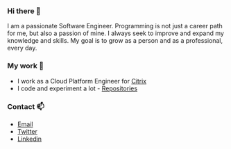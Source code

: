 ### Hi there 👋

I am a passionate Software Engineer. Programming is not just a career path for me, but also a passion of mine. I always seek to improve and expand my knowledge and skills. My goal is to grow as a person and as a professional, every day. 

<!--
**man0s/man0s** is a ✨ _special_ ✨ repository because its `README.md` (this file) appears on your GitHub profile.

Here are some ideas to get you started:

- 🔭 I’m currently working on ...
- 🌱 I’m currently learning ...
- 👯 I’m looking to collaborate on ...
- 🤔 I’m looking for help with ...
- 💬 Ask me about ...
- 📫 How to reach me: ...
- 😄 Pronouns: ...
- ⚡ Fun fact: ...
-->
### My work 🔭

- I work as a Cloud Platform Engineer for [Citrix](https://www.citrix.com)
- I code and experiment a lot - [Repositories](https://github.com/man0s?tab=repositories)

### Contact 📫

- [Email](mailto:e.katefidis@outlook.com)
- [Twitter](https://twitter.com/EKatefidis)
- [Linkedin](https://www.linkedin.com/in/man0s)
